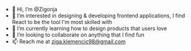 - 👋 Hi, I’m @Zigonja
- 👀 I’m interested in designing & developing frontend applications, I find React to be the tool I'm most skilled with
- 🌱 I’m currently learning how to design products that users love
- 💞️ I’m looking to collaborate on anything that I find fun
- 📫 Reach me at ziga.klemencic98@gmail.com

<!---
Zigonja/Zigonja is a ✨ special ✨ repository because its `README.md` (this file) appears on your GitHub profile.
You can click the Preview link to take a look at your changes.
--->
